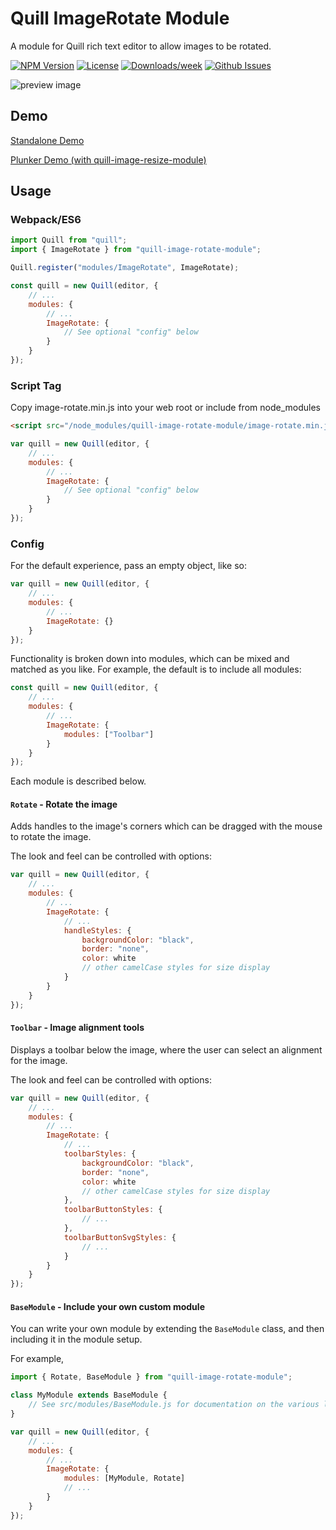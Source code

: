 # Quill ImageRotate Module

A module for Quill rich text editor to allow images to be rotated.

<!-- [START badges] -->
[![NPM Version](https://img.shields.io/npm/v/quill-image-rotate-module.svg)](https://www.npmjs.com/package/quill-image-rotate-module) 
[![License](https://img.shields.io/npm/l/quill-image-rotate-module.svg)](https://github.com/benwinding/quill-image-rotate-module/blob/master/LICENSE) 
[![Downloads/week](https://img.shields.io/npm/dm/quill-image-rotate-module.svg)](https://www.npmjs.com/package/quill-image-rotate-module) 
[![Github Issues](https://img.shields.io/github/issues/benwinding/quill-image-rotate-module.svg)](https://github.com/benwinding/quill-image-rotate-module)
<!-- [END badges] -->

![preview image](https://user-images.githubusercontent.com/11782590/68917960-520c3800-07bc-11ea-9832-78a0f83c5efa.png)

## Demo

[Standalone Demo](https://benwinding.github.io/quill-image-rotate-module/demo/index.html)

[Plunker Demo (with quill-image-resize-module)](https://embed.plnkr.co/HXLPDT9EWQRbjrscADY1/)

## Usage

### Webpack/ES6

```javascript
import Quill from "quill";
import { ImageRotate } from "quill-image-rotate-module";

Quill.register("modules/ImageRotate", ImageRotate);

const quill = new Quill(editor, {
	// ...
	modules: {
		// ...
		ImageRotate: {
			// See optional "config" below
		}
	}
});
```

### Script Tag

Copy image-rotate.min.js into your web root or include from node_modules

```html
<script src="/node_modules/quill-image-rotate-module/image-rotate.min.js"></script>
```

```javascript
var quill = new Quill(editor, {
	// ...
	modules: {
		// ...
		ImageRotate: {
			// See optional "config" below
		}
	}
});
```

### Config

For the default experience, pass an empty object, like so:

```javascript
var quill = new Quill(editor, {
	// ...
	modules: {
		// ...
		ImageRotate: {}
	}
});
```

Functionality is broken down into modules, which can be mixed and matched as you like. For example,
the default is to include all modules:

```javascript
const quill = new Quill(editor, {
	// ...
	modules: {
		// ...
		ImageRotate: {
			modules: ["Toolbar"]
		}
	}
});
```

Each module is described below.

#### `Rotate` - Rotate the image

Adds handles to the image's corners which can be dragged with the mouse to rotate the image.

The look and feel can be controlled with options:

```javascript
var quill = new Quill(editor, {
	// ...
	modules: {
		// ...
		ImageRotate: {
			// ...
			handleStyles: {
				backgroundColor: "black",
				border: "none",
				color: white
				// other camelCase styles for size display
			}
		}
	}
});
```

#### `Toolbar` - Image alignment tools

Displays a toolbar below the image, where the user can select an alignment for the image.

The look and feel can be controlled with options:

```javascript
var quill = new Quill(editor, {
	// ...
	modules: {
		// ...
		ImageRotate: {
			// ...
			toolbarStyles: {
				backgroundColor: "black",
				border: "none",
				color: white
				// other camelCase styles for size display
			},
			toolbarButtonStyles: {
				// ...
			},
			toolbarButtonSvgStyles: {
				// ...
			}
		}
	}
});
```

#### `BaseModule` - Include your own custom module

You can write your own module by extending the `BaseModule` class, and then including it in
the module setup.

For example,

```javascript
import { Rotate, BaseModule } from "quill-image-rotate-module";

class MyModule extends BaseModule {
	// See src/modules/BaseModule.js for documentation on the various lifecycle callbacks
}

var quill = new Quill(editor, {
	// ...
	modules: {
		// ...
		ImageRotate: {
			modules: [MyModule, Rotate]
			// ...
		}
	}
});
```
